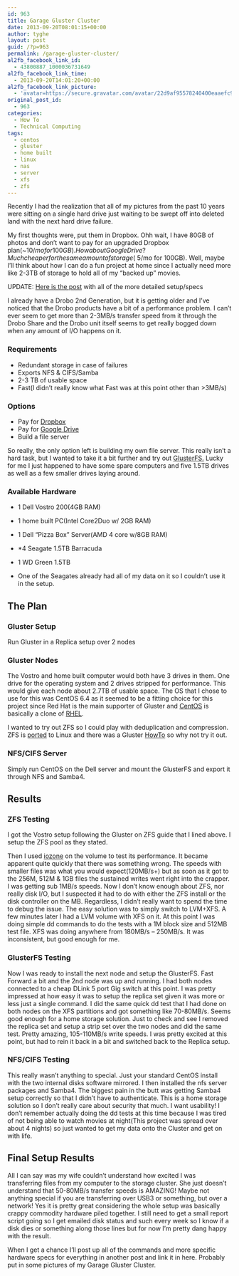 ```yaml
---
id: 963
title: Garage Gluster Cluster
date: 2013-09-20T08:01:15+00:00
author: tyghe
layout: post
guid: /?p=963
permalink: /garage-gluster-cluster/
al2fb_facebook_link_id:
  - 43800887_1000036731649
al2fb_facebook_link_time:
  - 2013-09-20T14:01:20+00:00
al2fb_facebook_link_picture:
  - 'avatar=https://secure.gravatar.com/avatar/22d9af95578240400eaaefc90157ded9?s=96&amp;d=https%3A%2F%2Fsecure.gravatar.com%2Favatar%2Fad516503a11cd5ca435acc9bb6523536%3Fs%3D96&amp;r=G'
original_post_id:
  - 963
categories:
  - How To
  - Technical Computing
tags:
  - centos
  - gluster
  - home built
  - linux
  - nas
  - server
  - xfs
  - zfs
---
```

Recently I had the realization that all of my pictures from the past 10 years were sitting on a single hard drive just waiting to be swept off into deleted land with the next hard drive failure.

My first thoughts were, put them in Dropbox. Ohh wait, I have 80GB of photos and don&#8217;t want to pay for an upgraded Dropbox plan(~$10/mo for 100GB). How about Google Drive? Much cheaper for the same amount of storage(~$5/mo for 100GB). Well, maybe I&#8217;ll think about how I can do a fun project at home since I actually need more like 2-3TB of storage to hold all of my &#8220;backed up&#8221; movies.

UPDATE: [Here is the post](/2013/09/garage-gluster-cluster-hardware/ "Garage Gluster Cluster Hardware") with all of the more detailed setup/specs

<!--more-->

I already have a Drobo 2nd Generation, but it is getting older and I&#8217;ve noticed that the Drobo products have a bit of a performance problem. I can&#8217;t ever seem to get more than 2-3MB/s transfer speed from it through the Drobo Share and the Drobo unit itself seems to get really bogged down when any amount of I/O happens on it.

### Requirements

  * Redundant storage in case of failures
  * Exports NFS & CIFS/Samba
  * 2-3 TB of usable space
  * Fast(I didn&#8217;t really know what Fast was at this point other than >3MB/s)

### Options

  * Pay for <a title="Dropbox" href="http://www.dropbox.com" target="_blank">Dropbox</a>
  * Pay for <a title="Google Drive" href="http://drive.google.com" target="_blank">Google Drive</a>
  * Build a file server

So really, the only option left is building my own file server. This really isn&#8217;t a hard task, but I wanted to take it a bit further and try out <a title="GlusterFS" href="http://www.gluster.org/" target="_blank">GlusterFS.</a> Lucky for me I just happened to have some spare computers and five 1.5TB drives as well as a few smaller drives laying around.

### Available Hardware

  * 1 Dell Vostro 200(4GB RAM)
  * 1 home built PC(Intel Core2Duo w/ 2GB RAM)
  * 1 Dell &#8220;Pizza Box&#8221; Server(AMD 4 core w/8GB RAM)
  * *4 Seagate 1.5TB Barracuda
  * 1 WD Green 1.5TB

* One of the Seagates already had all of my data on it so I couldn&#8217;t use it in the setup.

## The Plan

### Gluster Setup

Run Gluster in a Replica setup over 2 nodes

### Gluster Nodes

The Vostro and home built computer would both have 3 drives in them. One drive for the operating system and 2 drives stripped for performance. This would give each node about 2.7TB of usable space. The OS that I chose to use for this was CentOS 6.4 as it seemed to be a fitting choice for this project since Red Hat is the main supporter of Gluster and <a title="CentOS" href="http://www.centos.org/" target="_blank">CentOS</a> is basically a clone of <a title="Red Hat Linux" href="http://www.redhat.com/" target="_blank">RHEL</a>.

I wanted to try out ZFS so I could play with deduplication and compression. ZFS is <a title="ZFS on Linux" href="http://zfsonlinux.org/" target="_blank">ported</a> to Linux and there was a Gluster <a title="Gluster on ZFS" href="http://www.gluster.org/community/documentation/index.php/GlusterOnZFS" target="_blank">HowTo</a> so why not try it out.

### NFS/CIFS Server

Simply run CentOS on the Dell server and mount the GlusterFS and export it through NFS and Samba4.

## Results

### ZFS Testing

I got the Vostro setup following the Gluster on ZFS guide that I lined above. I setup the ZFS pool as they stated.

Then I used <a title="IoZone" href="http://www.iozone.org/" target="_blank">iozone</a> on the volume to test its performance. It became apparent quite quickly that there was something wrong. The speeds with smaller files was what you would expect(120MB/s+) but as soon as it got to the 256M, 512M & 1GB files the sustained writes went right into the crapper. I was getting sub 1MB/s speeds. Now I don&#8217;t know enough about ZFS, nor really disk I/O, but I suspected it had to do with either the ZFS install or the disk controller on the MB. Regardless, I didn&#8217;t really want to spend the time to debug the issue. The easy solution was to simply switch to LVM+XFS. A few minutes later I had a LVM volume with XFS on it. At this point I was doing simple dd commands to do the tests with a 1M block size and 512MB test file. XFS was doing anywhere from 180MB/s &#8211; 250MB/s. It was inconsistent, but good enough for me.

### GlusterFS Testing

Now I was ready to install the next node and setup the GlusterFS. Fast Forward a bit and the 2nd node was up and running. I had both nodes connected to a cheap DLink 5 port Gig switch at this point. I was pretty impressed at how easy it was to setup the replica set given it was more or less just a single command. I did the same quick dd test that I had done on both nodes on the XFS partitions and got something like 70-80MB/s. Seems good enough for a home storage solution. Just to check and see I removed the replica set and setup a strip set over the two nodes and did the same test. Pretty amazing, 105-110MB/s write speeds. I was pretty excited at this point, but had to rein it back in a bit and switched back to the Replica setup.

### NFS/CIFS Testing

This really wasn&#8217;t anything to special. Just your standard CentOS install with the two internal disks software mirrored. I then installed the nfs server packages and Samba4. The biggest pain in the butt was getting Samba4 setup correctly so that I didn&#8217;t have to authenticate. This is a home storage solution so I don&#8217;t really care about security that much. I want usability! I don&#8217;t remember actually doing the dd tests at this time because I was tired of not being able to watch movies at night(This project was spread over about 4 nights) so just wanted to get my data onto the Cluster and get on with life.

## Final Setup Results

All I can say was my wife couldn&#8217;t understand how excited I was transferring files from my computer to the storage cluster. She just doesn&#8217;t understand that 50-80MB/s transfer speeds is AMAZING! Maybe not anything special if you are transferring over USB3 or something, but over a network! Yes it is pretty great considering the whole setup was basically crappy commodity hardware piled together. I still need to get a small report script going so I get emailed disk status and such every week so I know if a disk dies or something along those lines but for now I&#8217;m pretty dang happy with the result.

When I get a chance I&#8217;ll post up all of the commands and more specific hardware specs for everything in another post and link it in here. Probably put in some pictures of my Garage Gluster Cluster.

